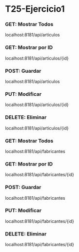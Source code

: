# T25-Ejercicio1

### GET: Mostrar Todos
localhost:8181/api/articulos

### GET: Mostrar por ID
localhost:8181/api/articulos/{id}

### POST: Guardar
localhost:8181/api/articulos

### PUT: Modificar
localhost:8181/api/articulos/{id}

### DELETE: Eliminar
localhost:8181/api/articulos/{id}



### GET: Mostrar Todos
localhost:8181/api/fabricantes

### GET: Mostrar por ID
localhost:8181/api/fabricantes/{id}

### POST: Guardar
localhost:8181/api/fabricantes

### PUT: Modificar
localhost:8181/api/fabricantes/{id}

### DELETE: Eliminar
localhost:8181/api/fabricantes/{id}
